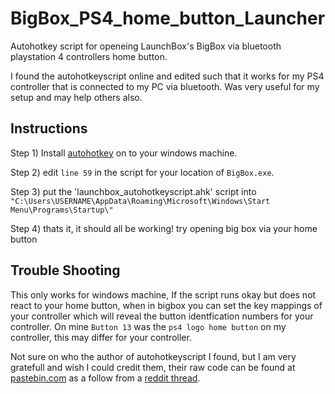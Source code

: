 # BigBox_PS4_home_button_Launcher
Autohotkey script for openeing LaunchBox's BigBox via bluetooth playstation 4 controllers home button.

I found the autohotkeyscript online and edited such that it works for my PS4 controller that is connected to my PC via bluetooth. Was very useful for my setup and may help others also.

## Instructions
Step 1) Install [autohotkey](https://www.autohotkey.com/) on to your windows machine.

Step 2) edit `line 59` in the script for your location of `BigBox.exe`.

Step 3) put the 'launchbox_autohotkeyscript.ahk' script into `"C:\Users\USERNAME\AppData\Roaming\Microsoft\Windows\Start Menu\Programs\Startup\"`

Step 4) thats it, it should all be working! try opening big box via your home button


## Trouble Shooting
This only works for windows machine, If the script runs okay but does not react to your home button, when in bigbox you can set the key mappings of your controller which will reveal the button identfication numbers for your controller. On mine `Button 13` was the `ps4 logo home button` on my controller, this may differ for your controller.

Not sure on who the author of autohotkeyscript I found, but I am very gratefull and wish I could credit them, their raw code can be found at [pastebin.com](https://pastebin.com/Ua33mAj8) as a follow from a [reddit thread](https://www.reddit.com/r/launchbox/comments/6rwxm4/launch_bigbox_with_xbox_home_button_builtin/).